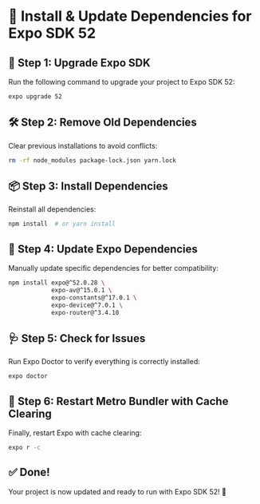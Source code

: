 # 📌 Install & Update Dependencies for Expo SDK 52

## 🚀 Step 1: Upgrade Expo SDK
Run the following command to upgrade your project to Expo SDK 52:

```sh
expo upgrade 52
```

## 🛠 Step 2: Remove Old Dependencies
Clear previous installations to avoid conflicts:

```sh
rm -rf node_modules package-lock.json yarn.lock
```

## 📦 Step 3: Install Dependencies
Reinstall all dependencies:

```sh
npm install  # or yarn install
```

## 🔄 Step 4: Update Expo Dependencies
Manually update specific dependencies for better compatibility:

```sh
npm install expo@^52.0.28 \
            expo-av@^15.0.1 \
            expo-constants@^17.0.1 \
            expo-device@^7.0.1 \
            expo-router@^3.4.10
```

## 🩺 Step 5: Check for Issues
Run Expo Doctor to verify everything is correctly installed:

```sh
expo doctor
```

## 🔁 Step 6: Restart Metro Bundler with Cache Clearing
Finally, restart Expo with cache clearing:

```sh
expo r -c
```

## ✅ Done!
Your project is now updated and ready to run with Expo SDK 52! 🚀

